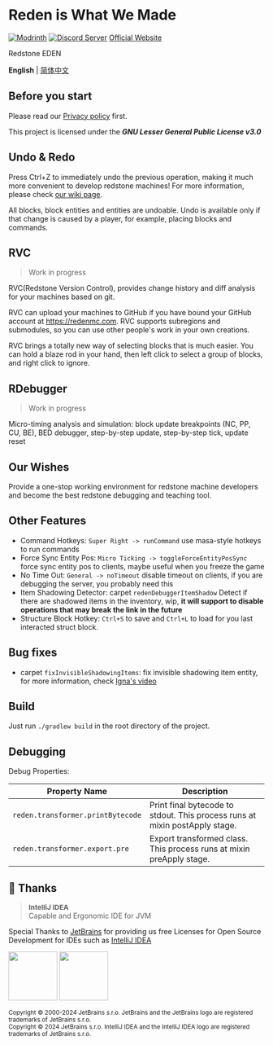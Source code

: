 # Reden is What We Made

[![Modrinth](https://img.shields.io/modrinth/dt/reden?style=flat-square&label=Modrinth)](https://modrinth.com/mod/reden)
[![Discord Server](https://img.shields.io/discord/1140304794976792707?logo=discord&label=discord)](https://discord.gg/fCxmEyFgAd)
[Official Website](https://redenmc.com)

Redstone EDEN

**English** | [简体中文](./README.zh-CN.md)

## Before you start
Please read our [Privacy policy](./PRIVACY.md) first.

This project is licensed under the ***GNU Lesser General Public License v3.0***

## Undo & Redo

Press Ctrl+Z to immediately undo the previous operation, making it much more convenient to develop redstone machines!
For more information, please check [our wiki page](https://wiki.redenmc.com/Undo-and-Redo).

All blocks, block entities and entities are undoable.
Undo is available only if that change is caused by a player, for example, placing blocks and commands.

## RVC
> Work in progress

RVC(Redstone Version Control), provides change history and diff analysis for your machines based on git.

RVC can upload your machines to GitHub if you have bound your GitHub account at https://redenmc.com.
RVC supports subregions and submodules, so you can use other people's work in your own creations.

RVC brings a totally new way of selecting blocks that is much easier.
You can hold a blaze rod in your hand, then left click to select a group of blocks, and right click to ignore.

## RDebugger
> Work in progress

Micro-timing analysis and simulation: block update breakpoints (NC, PP, CU, BE), BED debugger, step-by-step update, step-by-step tick, update reset

## Our Wishes

Provide a one-stop working environment for redstone machine developers and become the best redstone debugging and teaching tool.

## Other Features

+ Command Hotkeys: `Super Right -> runCommand` use masa-style hotkeys to run commands
+ Force Sync Entity Pos: `Micro Ticking -> toggleForceEntityPosSync` force sync entity pos to clients, maybe useful when you freeze the game
+ No Time Out: `General -> noTimeout` disable timeout on clients, if you are debugging the server, you probably need this
+ Item Shadowing Detector: carpet `redenDebuggerItemShadow` Detect if there are shadowed items in the inventory, wip, **it will support to disable operations that may break the link in the future**
+ Structure Block Hotkey: `Ctrl+S` to save and `Ctrl+L` to load for you last interacted struct block.

## Bug fixes

+ carpet `fixInvisibleShadowingItems`: fix invisible shadowing item entity, for more information, check [Igna's video](https://www.youtube.com/watch?v=HSOSWHIg7Mk)

## Build

Just run `./gradlew build` in the root directory of the project.

## Debugging

Debug Properties:

| Property Name                     | Description                                                                 |
|-----------------------------------|-----------------------------------------------------------------------------|
| `reden.transformer.printBytecode` | Print final bytecode to stdout. This process runs at mixin postApply stage. |
| `reden.transformer.export.pre`    | Export transformed class. This process runs at mixin preApply stage.        |

## 🎊 Thanks

> <span style="font-size: 0.96em">**IntelliJ IDEA**</span><br/>Capable and Ergonomic IDE for JVM

Special Thanks to [JetBrains](https://www.jetbrains.com/) for providing us free Licenses for Open Source Development for IDEs such as [IntelliJ IDEA](https://www.jetbrains.com/idea/)

[<img src="https://resources.jetbrains.com/storage/products/company/brand/logos/jb_beam.png" height="96"/>](https://www.jetbrains.com/)
[<img src="https://resources.jetbrains.com/storage/products/company/brand/logos/IntelliJ_IDEA.png" height="96"/>](https://www.jetbrains.com/idea/)

<sup>Copyright © 2000-2024 JetBrains s.r.o. JetBrains and the JetBrains logo are registered trademarks of JetBrains s.r.o.</sup>
<br/>
<sup>Copyright © 2024 JetBrains s.r.o. IntelliJ IDEA and the IntelliJ IDEA logo are registered trademarks of JetBrains s.r.o.</sup>
